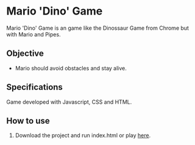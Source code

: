 # Mario 'Dino' Game

Mario 'Dino' Game is an game like the Dinossaur Game from Chrome but with Mario and Pipes.

## Objective
- Mario should avoid obstacles and stay alive.

## Specifications

Game developed with Javascript, CSS and HTML.

## How to use

1. Download the project and run index.html or play [here](https://edtonatto.github.io/mario-dino-game/).
